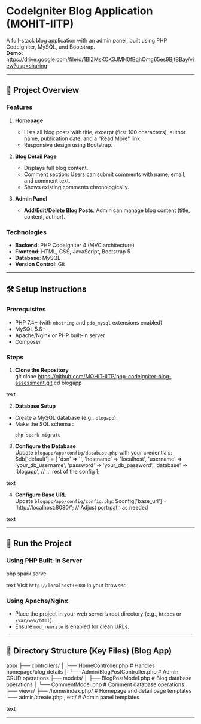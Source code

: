 # CodeIgniter Blog Application (MOHIT-IITP)

A full-stack blog application with an admin panel, built using PHP CodeIgniter, MySQL, and Bootstrap.  
**Demo:**  https://drive.google.com/file/d/1BIZMsKCK3JMN0fBqhOmg65es9BjtBBay/view?usp=sharing

---

## 📝 Project Overview

### Features
1. **Homepage**  
   - Lists all blog posts with title, excerpt (first 100 characters), author name, publication date, and a "Read More" link.
   - Responsive design using Bootstrap.

2. **Blog Detail Page**  
   - Displays full blog content.
   - Comment section: Users can submit comments with name, email, and comment text.
   - Shows existing comments chronologically.

3. **Admin Panel**  
   - **Add/Edit/Delete Blog Posts**: Admin can manage blog content (title, content, author).

### Technologies
- **Backend**: PHP CodeIgniter 4 (MVC architecture)
- **Frontend**: HTML, CSS, JavaScript, Bootstrap 5
- **Database**: MySQL
- **Version Control**: Git

---

## 🛠️ Setup Instructions

### Prerequisites
- PHP 7.4+ (with `mbstring` and `pdo_mysql` extensions enabled)
- MySQL 5.6+
- Apache/Nginx or PHP built-in server
- Composer 

### Steps
1. **Clone the Repository**  
git clone https://github.com/MOHIT-IITP/php-codeigniter-blog-assessment.git
cd blogapp 

text

2. **Database Setup**  
- Create a MySQL database (e.g., `blogapp`).
- Make the SQL schema :
  ```
  php spark migrate 
  ```

3. **Configure the Database**  
Update `blogapp/app/config/database.php` with your credentials:
$db['default'] = [
'dsn' => '',
'hostname' => 'localhost',
'username' => 'your_db_username',
'password' => 'your_db_password',
'database' => 'blogapp',
// ... rest of the config
];

text

4. **Configure Base URL**  
Update `blogapp/app/config/config.php`:
$config['base_url'] = 'http://localhost:8080/'; // Adjust port/path as needed

text

---

## 🚀 Run the Project

### Using PHP Built-in Server
php spark serve

text
Visit `http://localhost:8080` in your browser.

### Using Apache/Nginx
- Place the project in your web server’s root directory (e.g., `htdocs` or `/var/www/html`).
- Ensure `mod_rewrite` is enabled for clean URLs.

---

## 📂 Directory Structure (Key Files) (Blog App)
app/
├── controllers/
│ ├── HomeController.php # Handles homepage/blog details
│ └── Admin/BlogPostController.php # Admin CRUD operations
├── models/
│ ├── BlogPostModel.php # Blog database operations
│ └── CommentModel.php # Comment database operations
├── views/
  ├── /home/index.php/ # Homepage and detail page templates
  └── admin/create.php , etc/ # Admin panel templates

text

---

